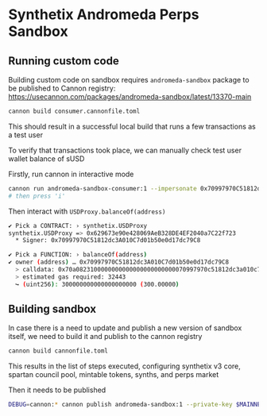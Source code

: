 # Synthetix Andromeda Perps Sandbox

## Running custom code

Building custom code on sandbox requires `andromeda-sandbox` package to be published to Cannon registry: https://usecannon.com/packages/andromeda-sandbox/latest/13370-main

```sh
cannon build consumer.cannonfile.toml
```

This should result in a successful local build that runs a few transactions as a test user

To verify that transactions took place, we can manually check test user wallet balance of sUSD

Firstly, run cannon in interactive mode

```sh
cannon run andromeda-sandbox-consumer:1 --impersonate 0x70997970C51812dc3A010C7d01b50e0d17dc79C8
# then press 'i'
```

Then interact with `USDProxy.balanceOf(address)`

```sh
✔ Pick a CONTRACT: › synthetix.USDProxy
synthetix.USDProxy => 0x629673e90e428069AeB328DE4EF2040a7C22f723
  * Signer: 0x70997970C51812dc3A010C7d01b50e0d17dc79C8

✔ Pick a FUNCTION: › balanceOf(address)
✔ owner (address) … 0x70997970C51812dc3A010C7d01b50e0d17dc79C8
  > calldata: 0x70a0823100000000000000000000000070997970c51812dc3a010c7d01b50e0d17dc79c8
  > estimated gas required: 32443
  ↪ (uint256): 300000000000000000000 (300.00000)
```

## Building sandbox

In case there is a need to update and publish a new version of sandbox itself, we need to build it and publish to the cannon registry

```sh
cannon build cannonfile.toml
```

This results in the list of steps executed, configuring synthetix v3 core, spartan council pool, mintable tokens, synths, and perps market

Then it needs to be published

```sh
DEBUG=cannon:* cannon publish andromeda-sandbox:1 --private-key $MAINNET_DEPLOYER_PRIVATE_KEY --tags latest
```
